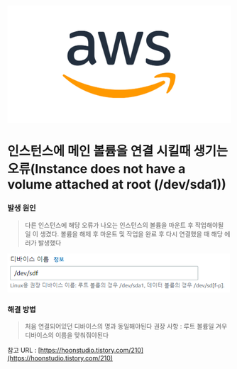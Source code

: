 ![](/study/assets/thumbnail_aws.jpg)

# 인스턴스에 메인 볼륨을 연결 시킬때 생기는 오류(Instance does not have a volume attached at root (/dev/sda1))

### 발생 원인

> 다른 인스턴스에 해당 오류가 나오는 인스턴스의 볼륨을 마운트 후 작업해야될 일 이 생겼다.
> 볼륨을 해제 후 마운트 및 작업을 완료 후 다시 연결했을 때 해당 에러가 발생했다

![](/study/assets/content_aws_mount_error.png)

### 해결 방법

> 처음 연결되어있던 디바이스의 명과 동일해야된다
> 권장 사항 : 루트 볼륨일 겨우 디바이스의 이름을 맞춰줘야된다

참고 URL : [https://hoonstudio.tistory.com/210](https://hoonstudio.tistory.com/210)
